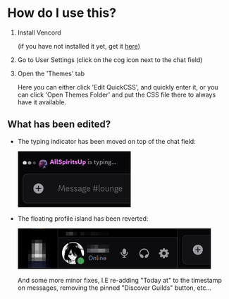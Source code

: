 # How do I use this?

1. Install Vencord

   (if you have not installed it yet, get it [here](https://vencord.dev/download/))

2. Go to User Settings (click on the cog icon next to the chat field)

3. Open the 'Themes' tab

   Here you can either click 'Edit QuickCSS', and quickly enter it, or you can click 'Open Themes Folder' and put the CSS file there to always have it available.

## What has been edited?

- The typing indicator has been moved on top of the chat field:

   ![Typing Indicator Position](/images/typingindicator.png)

- The floating profile island has been reverted:

   ![Profile Island](/images/profileisland.png)

   And some more minor fixes, I.E re-adding "Today at" to the timestamp on messages, removing the pinned "Discover Guilds" button, etc...
